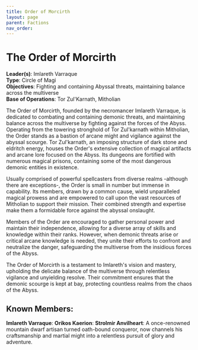 ```yaml
---
title: Order of Morcirth
layout: page
parent: Factions
nav_order: 
---
```

# The Order of Morcirth

**Leader(s)**: Imlareth Varraque  
**Type**: Circle of Magi  
**Objectives**: Fighting and containing Abyssal threats, maintaining balance across the multiverse  
**Base of Operations**: Tor Zul'Karnath, Mitholian  

The Order of Morcirth, founded by the necromancer Imlareth Varraque, is dedicated to combating and containing demonic threats, and maintaining balance across the multiverse by fighting against the forces of the Abyss. Operating from the towering stronghold of Tor Zul'karnath within Mitholian, the Order stands as a bastion of arcane might and vigilance against the abyssal scourge. Tor Zul'karnath, an imposing structure of dark stone and eldritch energy, houses the Order's extensive collection of magical artifacts and arcane lore focused on the Abyss. Its dungeons are fortified with numerous magical prisons, containing some of the most dangerous demonic entities in existence.

Usually comprised of powerful spellcasters from diverse realms -although there are exceptions-, the Order is small in number but immense in capability. Its members, drawn by a common cause, wield unparalleled magical prowess and are empowered to call upon the vast resources of Mitholian to support their mission. Their combined strength and expertise make them a formidable force against the abyssal onslaught.

Members of the Order are encouraged to gather personal power and maintain their independence, allowing for a diverse array of skills and knowledge within their ranks. However, when demonic threats arise or critical arcane knowledge is needed, they unite their efforts to confront and neutralize the danger, safeguarding the multiverse from the insidious forces of the Abyss.

The Order of Morcirth is a testament to Imlareth's vision and mastery, upholding the delicate balance of the multiverse through relentless vigilance and unyielding resolve. Their commitment ensures that the demonic scourge is kept at bay, protecting countless realms from the chaos of the Abyss.  

## Known Members:  
**Imlareth Varraque**: 
**Orikos Kaerion**: 
**Strolmir Anvilheart**: A once-renowned mountain dwarf artisan turned oath-bound conqueror, now channels his craftsmanship and martial might into a relentless pursuit of glory and adventure.  
